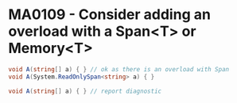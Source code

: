 # MA0109 - Consider adding an overload with a Span\<T\> or Memory\<T\>

````c#
void A(string[] a) { } // ok as there is an overload with Span
void A(System.ReadOnlySpan<string> a) { }
````

````c#
void A(string[] a) { } // report diagnostic
````
